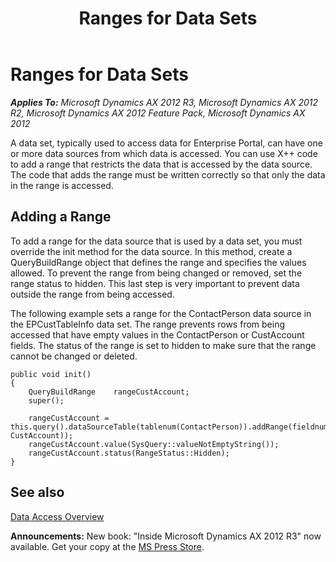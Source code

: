 ﻿---
title: Ranges for Data Sets
TOCTitle: Ranges for Data Sets
ms:assetid: a24ad8b0-0f59-4ced-a091-3695158949a6
ms:mtpsurl: https://msdn.microsoft.com/en-us/library/Cc634424(v=AX.60)
ms:contentKeyID: 35245559
ms.date: 05/18/2015
mtps_version: v=AX.60
---

# Ranges for Data Sets 


_**Applies To:** Microsoft Dynamics AX 2012 R3, Microsoft Dynamics AX 2012 R2, Microsoft Dynamics AX 2012 Feature Pack, Microsoft Dynamics AX 2012_

A data set, typically used to access data for Enterprise Portal, can have one or more data sources from which data is accessed. You can use X++ code to add a range that restricts the data that is accessed by the data source. The code that adds the range must be written correctly so that only the data in the range is accessed.

## Adding a Range

To add a range for the data source that is used by a data set, you must override the init method for the data source. In this method, create a QueryBuildRange object that defines the range and specifies the values allowed. To prevent the range from being changed or removed, set the range status to hidden. This last step is very important to prevent data outside the range from being accessed.

The following example sets a range for the ContactPerson data source in the EPCustTableInfo data set. The range prevents rows from being accessed that have empty values in the ContactPerson or CustAccount fields. The status of the range is set to hidden to make sure that the range cannot be changed or deleted.

    public void init()
    {
        QueryBuildRange    rangeCustAccount;
        super();
    
        rangeCustAccount = this.query().dataSourceTable(tablenum(ContactPerson)).addRange(fieldnum(ContactPerson, CustAccount));
        rangeCustAccount.value(SysQuery::valueNotEmptyString());
        rangeCustAccount.status(RangeStatus::Hidden);
    }

## See also

[Data Access Overview](data-access-overview.md)

  
**Announcements:** New book: "Inside Microsoft Dynamics AX 2012 R3" now available. Get your copy at the [MS Press Store](https://www.microsoftpressstore.com/store/inside-microsoft-dynamics-ax-2012-r3-9780735685109).

